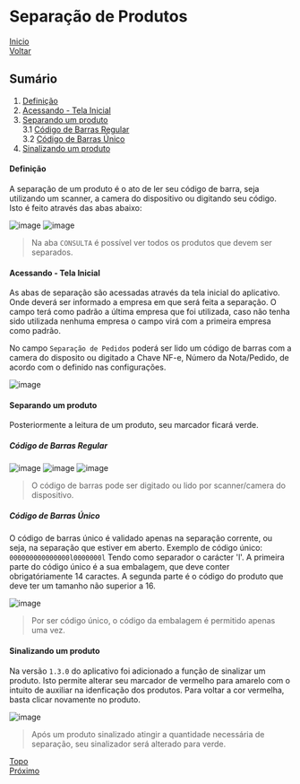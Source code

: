 # Separação de Produtos

[Inicio](https://github.com/devhunes/pickngo/blob/master/docs/home.md#pick-n-go) </br>
[Voltar](https://github.com/devhunes/pickngo/blob/master/docs/login.md#login)

## Sumário

1. [Definição](https://github.com/devhunes/pickngo/blob/master/docs/separacaoProdutos.md#defini%C3%A7%C3%A3o)
2. [Acessando - Tela Inicial](https://github.com/devhunes/pickngo/blob/master/docs/separacaoProdutos.md#acessando---tela-inicial)
3. [Separando um produto](https://github.com/devhunes/pickngo/blob/master/docs/separacaoProdutos.md#separando-um-produto) <br>
3.1 [Código de Barras Regular](https://github.com/devhunes/pickngo/blob/master/docs/separacaoProdutos.md#c%C3%B3digo-de-barras-regular) <br>
3.2 [Código de Barras Único](https://github.com/devhunes/pickngo/blob/master/docs/separacaoProdutos.md#c%C3%B3digo-de-barras-%C3%BAnico)
4. [Sinalizando um produto](https://github.com/devhunes/pickngo/blob/master/docs/separacaoProdutos.md#sinalizando-um-produto) 

#### Definição

A separação de um produto é o ato de ler seu código de barra, seja utilizando um scanner, a camera do dispositivo ou digitando seu código.
Isto é feito através das abas abaixo:

![image](http://hunes.com.br/imagens/mobile/pickngo/018.png)
![image](http://hunes.com.br/imagens/mobile/pickngo/017.png)
> Na aba `CONSULTA` é possível ver todos os produtos que devem ser separados.

#### Acessando - Tela Inicial

As abas de separação são acessadas através da tela inicial do aplicativo. Onde deverá ser informado a empresa em que será feita a separação. O campo terá como padrão a última empresa que foi utilizada, caso não tenha sido utilizada nenhuma empresa o campo virá com a primeira empresa como padrão.

No campo `Separação de Pedidos` poderá ser lido um código de barras com a camera do disposito ou digitado a Chave NF-e, Número da Nota/Pedido, de acordo com o definido nas configurações.

![image](http://hunes.com.br/imagens/mobile/pickngo/026.png)

#### Separando um produto

Posteriormente a leitura de um produto, seu marcador ficará verde.

##### Código de Barras Regular

![image](http://hunes.com.br/imagens/mobile/pickngo/021.png)
![image](http://hunes.com.br/imagens/mobile/pickngo/022.png)
![image](http://hunes.com.br/imagens/mobile/pickngo/023.png)
> O código de barras pode ser digitado ou lido por scanner/camera do dispositivo.

##### Código de Barras Único

O código de barras único é validado apenas na separação corrente, ou seja, na separação que estiver em aberto. Exemplo de código único: `000000000000000l0000000l` Tendo como separador o carácter 'l'. A primeira parte do código único é a sua embalagem, que deve conter obrigatóriamente 14 caractes. A segunda parte é o código do produto que deve ter um tamanho não superior a 16.

![image](http://hunes.com.br/imagens/mobile/pickngo/024.png)
> Por ser código único, o código da embalagem é permitido apenas uma vez.

#### Sinalizando um produto

Na versão `1.3.0` do aplicativo foi adicionado a função de sinalizar um produto. Isto permite alterar seu marcador de vermelho para amarelo com o intuito de auxiliar na idenficação dos produtos. Para voltar a cor vermelha, basta clicar novamente no produto.

![image](http://hunes.com.br/imagens/mobile/pickngo/020.png)
> Após um produto sinalizado atingir a quantidade necessária de separação, seu sinalizador será alterado para verde.

[Topo](https://github.com/devhunes/pickngo/blob/master/docs/separacaoProdutos.md#separa%C3%A7%C3%A3o-de-produtos) <br>
[Próximo](https://github.com/devhunes/pickngo/blob/master/docs/sobre.md#sobre)
